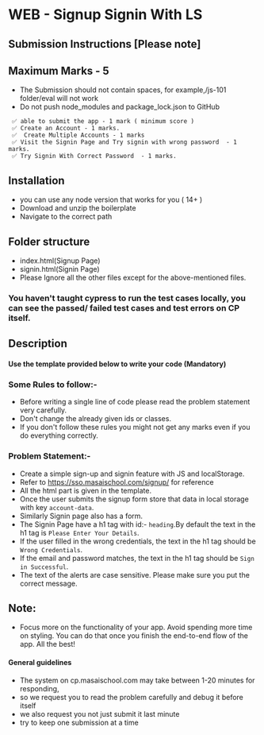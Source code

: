 # WEB - Signup Signin With LS

## Submission Instructions [Please note]

## Maximum Marks - 5

- The Submission should not contain spaces, for example,/js-101 folder/eval will not work
- Do not push node_modules and package_lock.json to GitHub

```
 ✅ able to submit the app - 1 mark ( minimum score )
 ✅ Create an Account - 1 marks.
 ✅  Create Multiple Accounts - 1 marks
 ✅ Visit the Signin Page and Try signin with wrong password  - 1 marks.
 ✅ Try Signin With Correct Password  - 1 marks.
```

## Installation

- you can use any node version that works for you ( 14+ )
- Download and unzip the boilerplate
- Navigate to the correct path

## Folder structure

- index.html(Signup Page)
- signin.html(Signin Page)
- Please Ignore all the other files except for the above-mentioned files.

### You haven't taught cypress to run the test cases locally, you can see the passed/ failed test cases and test errors on CP itself.

## Description

#### Use the template provided below to write your code (Mandatory)

### Some Rules to follow:-

- Before writing a single line of code please read the problem statement very carefully.
- Don't change the already given ids or classes.
- If you don't follow these rules you might not get any marks even if you do everything correctly.

### Problem Statement:-

- Create a simple sign-up and signin feature with JS and localStorage.
- Refer to https://sso.masaischool.com/signup/ for reference
- All the html part is given in the template.
- Once the user submits the signup form store that data in local storage with key `account-data`.
- Similarly Signin page also has a form.
- The Signin Page have a h1 tag with id:- `heading`.By default the text in the h1 tag is `Please Enter Your Details`.
- If the user filled in the wrong credentials, the text in the h1 tag should be `Wrong Credentials`.
- If the email and password matches, the text in the h1 tag should be `Sign in Successful`.
- The text of the alerts are case sensitive. Please make sure you put the correct message.

## Note:

- Focus more on the functionality of your app. Avoid spending more time on styling. You can do
  that once you finish the end-to-end flow of the app. All the best!

#### General guidelines

- The system on cp.masaischool.com may take between 1-20 minutes for responding,
- so we request you to read the problem carefully and debug it before itself
- we also request you not just submit it last minute
- try to keep one submission at a time
